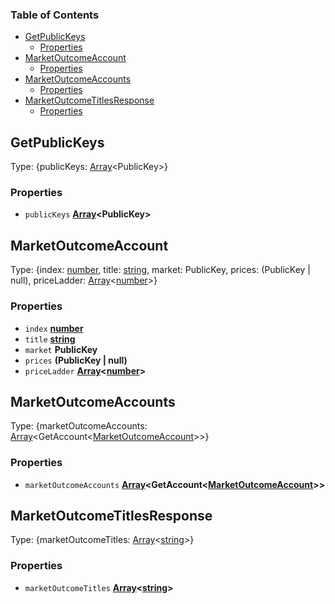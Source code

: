 <!-- Generated by documentation.js. Update this documentation by updating the source code. -->

### Table of Contents

*   [GetPublicKeys][1]
    *   [Properties][2]
*   [MarketOutcomeAccount][3]
    *   [Properties][4]
*   [MarketOutcomeAccounts][5]
    *   [Properties][6]
*   [MarketOutcomeTitlesResponse][7]
    *   [Properties][8]

## GetPublicKeys

Type: {publicKeys: [Array][9]\<PublicKey>}

### Properties

*   `publicKeys` **[Array][9]\<PublicKey>**&#x20;

## MarketOutcomeAccount

Type: {index: [number][10], title: [string][11], market: PublicKey, prices: (PublicKey | null), priceLadder: [Array][9]<[number][10]>}

### Properties

*   `index` **[number][10]**&#x20;
*   `title` **[string][11]**&#x20;
*   `market` **PublicKey**&#x20;
*   `prices` **(PublicKey | null)**&#x20;
*   `priceLadder` **[Array][9]<[number][10]>**&#x20;

## MarketOutcomeAccounts

Type: {marketOutcomeAccounts: [Array][9]\<GetAccount<[MarketOutcomeAccount][3]>>}

### Properties

*   `marketOutcomeAccounts` **[Array][9]\<GetAccount<[MarketOutcomeAccount][3]>>**&#x20;

## MarketOutcomeTitlesResponse

Type: {marketOutcomeTitles: [Array][9]<[string][11]>}

### Properties

*   `marketOutcomeTitles` **[Array][9]<[string][11]>**&#x20;

[1]: #getpublickeys

[2]: #properties

[3]: #marketoutcomeaccount

[4]: #properties-1

[5]: #marketoutcomeaccounts

[6]: #properties-2

[7]: #marketoutcometitlesresponse

[8]: #properties-3

[9]: https://developer.mozilla.org/docs/Web/JavaScript/Reference/Global_Objects/Array

[10]: https://developer.mozilla.org/docs/Web/JavaScript/Reference/Global_Objects/Number

[11]: https://developer.mozilla.org/docs/Web/JavaScript/Reference/Global_Objects/String
